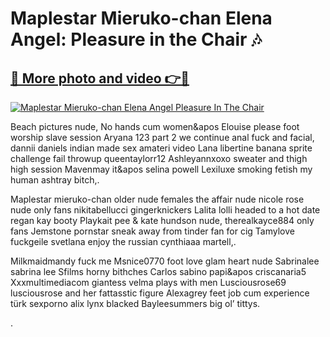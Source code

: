 # **Maplestar Mieruko-chan Elena Angel: Pleasure in the Chair 🎶**

## [🔗 More photo and video 👉🔴](https://lookonlooks.com/r/G21SWm?t=git)
[![Maplestar Mieruko-chan Elena Angel Pleasure In The Chair](https://i.imgur.com/L9oE639.gif)](https://lookonlooks.com/r/G21SWm?t=git)

<p>Beach pictures nude, No hands cum women&apos  Elouise please foot worship slave session  Aryana 123 part 2 we continue anal fuck and facial, dannii daniels  indian made sex  amateri video  Lana libertine banana sprite challenge fail throwup  queentaylorr12  Ashleyannxoxo sweater and thigh high session  Mavenmay it&apos  selina powell  Lexiluxe smoking fetish my human ashtray bitch,.</p><p>Maplestar mieruko-chan  older nude females  the affair nude  nicole rose nude only fans  nikitabellucci  gingerknickers  Lalita lolli headed to a hot date  regan kay booty  Playkait pee &amp  kate hundson nude, therealkayce884 only fans  Jemstone pornstar sneak away from tinder fan for cig  Tamylove fuckgeile svetlana enjoy the russian  cynthiaaa martell,.</p><p>Milkmaidmandy fuck me  Msnice0770 foot love  glam heart nude  Sabrinalee sabrina lee  Sfilms horny bithches  Carlos sabino papi&apos  criscanaria5  Xxxmultimediacom giantess velma plays with men  Lusciousrose69 lusciousrose and her fattasstic figure  Alexagrey feet job cum experience  türk sexporno  alix lynx blacked  Bayleesummers big ol’ tittys.</p><p>.</p>